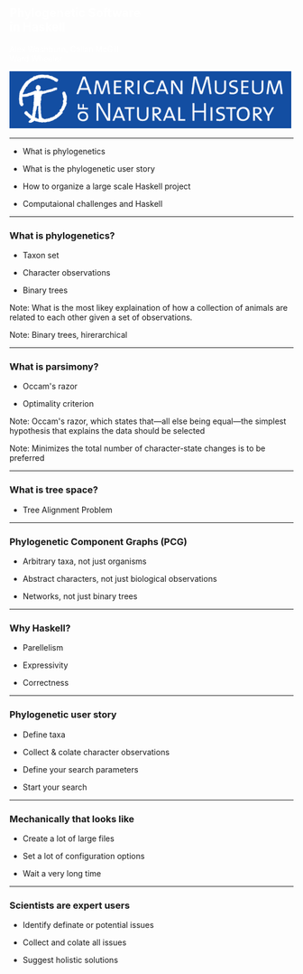 <style>
.reveal section img { background:none; border:none; box-shadow:none; }
.w { color: white; }
</style>

<!-- .slide: data-background="#134EA2" -->

## <span class="w"> Phylogenetic Software </span> </br> <span class="w"> in Haskell </span>

<span class="w"> Alex Washburn, Callan McGill </span> </br>
<span class="w"> Ward Wheeler </span>

![American Museum of Natural History](amnh-logo.png)

---

 * What is phylogenetics

 * What is the phylogenetic user story

 * How to organize a large scale Haskell project

 * Computaional challenges and Haskell

---

### What is phylogenetics?

 * Taxon set

 * Character observations

 * Binary trees

Note:
What is the most likey explaination of how a collection of animals are related to each other given a set of observations.

Note:
Binary trees, hirerarchical

---

### What is parsimony?

 * Occam's razor

 * Optimality criterion

Note: Occam's razor, which states that—all else being equal—the simplest hypothesis that explains the data should be selected

Note: Minimizes the total number of character-state changes is to be preferred

---

### What is tree space?

 * Tree Alignment Problem

---

### Phylogenetic Component Graphs (PCG)

 * Arbitrary taxa, not just organisms

 * Abstract characters, not just biological observations

 * Networks, not just binary trees

---

### Why Haskell?

 * Parellelism

 * Expressivity

 * Correctness

---

### Phylogenetic user story

 * Define taxa

 * Collect & colate character observations

 * Define your search parameters

 * Start your search

---

### Mechanically that looks like

 * Create a lot of large files

 * Set a lot of configuration options

 * Wait a very long time

---

### Scientists are expert users

 * Identify definate or potential issues

 * Collect and colate all issues

 * Suggest holistic solutions
